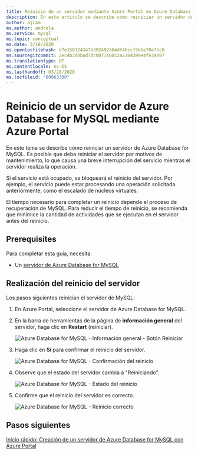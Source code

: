 ```yaml
---
title: Reinicio de un servidor mediante Azure Portal en Azure Database for MySQL
description: En este artículo se describe cómo reiniciar un servidor de Azure Database for MySQL mediante Azure Portal.
author: ajlam
ms.author: andrela
ms.service: mysql
ms.topic: conceptual
ms.date: 3/18/2020
ms.openlocfilehash: d7e158124347b302492364df46ccf5b5e78e75c8
ms.sourcegitcommit: 2ec4b3d0bad7dc0071400c2a2264399e4fe34897
ms.translationtype: HT
ms.contentlocale: es-ES
ms.lasthandoff: 03/28/2020
ms.locfileid: "80063300"
---
```

# <a name="restart-azure-database-for-mysql-server-using-azure-portal"></a>Reinicio de un servidor de Azure Database for MySQL mediante Azure Portal
En este tema se describe cómo reiniciar un servidor de Azure Database for MySQL. Es posible que deba reiniciar el servidor por motivos de mantenimiento, lo que causa una breve interrupción del servicio mientras el servidor realiza la operación.

Si el servicio está ocupado, se bloqueará el reinicio del servidor. Por ejemplo, el servicio puede estar procesando una operación solicitada anteriormente, como el escalado de núcleos virtuales.

El tiempo necesario para completar un reinicio depende el proceso de recuperación de MySQL. Para reducir el tiempo de reinicio, se recomienda que minimice la cantidad de actividades que se ejecutan en el servidor antes del reinicio.

## <a name="prerequisites"></a>Prerequisites
Para completar esta guía, necesita:
- Un [servidor de Azure Database for MySQL](quickstart-create-mysql-server-database-using-azure-portal.md)

## <a name="perform-server-restart"></a>Realización del reinicio del servidor

Los pasos siguientes reinician el servidor de MySQL:

1. En Azure Portal, seleccione el servidor de Azure Database for MySQL.

2. En la barra de herramientas de la página de **información general** del servidor, haga clic en **Restart** (reiniciar).

   ![Azure Database for MySQL - Información general - Botón Reiniciar](./media/howto-restart-server-portal/2-server.png)

3. Haga clic en **Sí** para confirmar el reinicio del servidor.

   ![Azure Database for MySQL - Confirmación del reinicio](./media/howto-restart-server-portal/3-restart-confirm.png)

4. Observe que el estado del servidor cambia a "Reiniciando".

   ![Azure Database for MySQL - Estado del reinicio](./media/howto-restart-server-portal/4-restarting-status.png)

5. Confirme que el reinicio del servidor es correcto.

   ![Azure Database for MySQL - Reinicio correcto](./media/howto-restart-server-portal/5-restart-success.png)

## <a name="next-steps"></a>Pasos siguientes

[Inicio rápido: Creación de un servidor de Azure Database for MySQL con Azure Portal](./quickstart-create-mysql-server-database-using-azure-portal.md)
